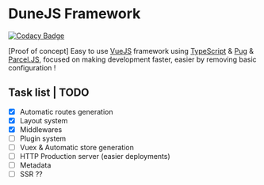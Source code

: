 # DuneJS Framework

[![Codacy Badge](https://api.codacy.com/project/badge/Grade/17969d488e934e5bbb9f589c1abfb5d0)](https://app.codacy.com/manual/freddy.cho/dunejs?utm_source=github.com&utm_medium=referral&utm_content=frederic2ec/dunejs&utm_campaign=Badge_Grade_Dashboard)

[Proof of concept] Easy to use [VueJS](https://vuejs.org/) framework using [TypeScript](https://www.typescriptlang.org/) &amp; [Pug](https://pugjs.org/) &amp; [Parcel.JS](https://parceljs.org/), focused on making development faster, easier by removing basic configuration !

## Task list | TODO

- [x] Automatic routes generation
- [x] Layout system
- [x] Middlewares
- [ ] Plugin system
- [ ] Vuex & Automatic store generation
- [ ] HTTP Production server (easier deployments)
- [ ] Metadata
- [ ] SSR ??
